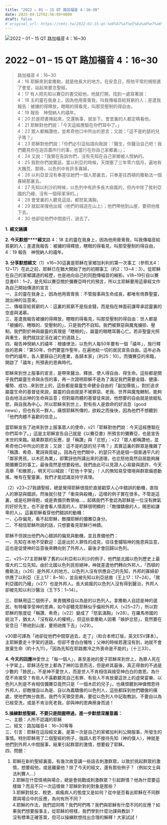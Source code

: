 ```yaml
---
title: "2022 – 01 – 15 QT 路加福音 4：16~30"
date: 2025-04-12T02:56:09+0800
draft: false
# original_url: https://cmtc.tw/2022-01-15-qt-%e8%b7%af%e5%8a%a0%e7%a6%8f%e9%9f%b3-4%ef%bc%9a1630
---
```


![2022 – 01 – 15 QT 路加福音 4：16~30](/images/qt.jpg   "2022 – 01 – 15 QT 路加福音 4：16~30")

# 2022 – 01 – 15 QT 路加福音 4：16~30

> 路加福音 4：16~30  
> 4：16 耶穌來到拿撒勒，就是他長大的地方。在安息日，照他平常的規矩進了會堂，站起來要念聖經。  
> 4：17 有人把先知以賽亞的書交給他，他就打開，找到一處寫著說：  
> 4：18 主的靈在我身上，因為他用膏膏我，叫我傳福音給貧窮的人；差遣我報告：被擄的得釋放，瞎眼的得看見，叫那受壓制的得自由，  
> 4：19 報告　神悅納人的禧年。  
> 4：20 於是把書捲起來，交還執事，就坐下。會堂裏的人都定睛看他。  
> 4：21 耶穌對他們說：「今天這經應驗在你們耳中了。」  
> 4：22 眾人都稱讚他，並希奇他口中所出的恩言；又說：「這不是約瑟的兒子嗎？」  
> 4：23 耶穌對他們說：「你們必引這俗語向我說：『醫生，你醫治自己吧！我們聽見你在迦百農所行的事，也當行在你自己家鄉裏』」；  
> 4：24 又說：「我實在告訴你們，沒有先知在自己家鄉被人悅納的。  
> 4：25 我對你們說實話，當以利亞的時候，天閉塞了三年零六個月，遍地有大饑荒，那時，以色列中有許多寡婦，  
> 4：26 以利亞並沒有奉差往她們一個人那裏去，只奉差往西頓的撒勒法一個寡婦那裏去。  
> 4：27 先知以利沙的時候，以色列中有許多長大痲瘋的，但內中除了敘利亞國的乃縵，沒有一個得潔淨的。」  
> 4：28 會堂裏的人聽見這話，都怒氣滿胸，  
> 4：29 就起來攆他出城（他們的城造在山上）；他們帶他到山崖，要把他推下去。  
> 4：30 他卻從他們中間直行，過去了。

**1.** **經文誦讀**

**2. 今天默想****經文**路 4：18 主的靈在我身上，因為他用膏膏我，叫我傳福音給貧窮的人；差遣我報告：被擄的得釋放，瞎眼的得看見，叫那受壓制的得自由，  
4：19 報告　神悅納人的禧年。

**3. 分享默想經文**（1）v16~30這裏是耶穌在家鄉加利利的第一次事工（參照太4：12~17）在此之前，耶穌已在猶大開始了他的初期事工（約2：13~4：3）。從耶穌在自己的家鄉講道的經歷，也是祂向自己的同胞傳福音的縮影。v18~19引自以賽亞書61：1~2，是先知以賽亞關於彌賽亞時代的預言，所以主耶穌要用這章經文作為自己開始傳道的宣言：  
一、主的靈在我身上，因為他用膏膏我：不管服事與生命成長，都唯有倚靠聖靈，說出神的旨意來。  
二、傳福音給貧窮的人：這裏的貧窮不是指金錢，而是指在神面前謙卑承認靈裏的空虛與渴慕。  
三、差遣我報告被擄的得釋放，瞎眼的得看見，叫那受壓制的得自由：世人都是「被擄的、瞎眼的、受壓制的」，只是我們不自知。我們被罪惡與魔鬼擄掠、壓制，我們對於神與屬靈的真理是「瞎眼的」，屬靈的眼瞎耳聾心亡。若非聖靈光照與重生，我們就註定活在滅亡的道路上。  
四、報告神悅納人的禧年：根據律法，以色列人每50年要有一個「禧年」，施行釋放的恩典：「第50年，你們要當作聖年，在遍地給一切的居民宣告自由。這年必為你們的禧年，各人要歸自己的產業，各歸本家」（利25：10）。而彌賽亞的來臨，開啟了「禧年」所預表的恩典時代。

耶穌來到世上服事的宣言，是帶來醫治、釋放、使人得自由、得生命。這些都是關乎我們屬靈生命與永恆的事，再一次證明耶穌不是為了滿足我們需要金錢、健康、權勢、成功…來到世上的，這些都是屬靈生命健全自由的「副加價值」。對於追求屬靈生命的基督徒來說，屬靈的自由就是不被罪惡、老我、世界與魔鬼轄制，能夠自由地活出神的生命與旨意；但對屬肉體的基督徒來說，他想要的自由就是放縱私慾，與自我為中心。所以耶穌來到世上，對有些人是救命的好消息（good news），但也有另一群人，痛恨耶穌所傳的，欲殺之而後快，因為他們不想聽到「他們肉體不喜歡的信息」。

當耶穌宣告了祂來到世上服事眾人的使命，v21「耶穌對他們說：今天這經應驗在你們耳中了。」這是主耶穌宣告自己就是《以賽亞書》所預言的彌賽亞，也是宣告末世的來臨。結果群眾的反應，是「稱讚」與「忿怒」：v22「眾人都稱讚他，並希奇他口中所出的恩言；又說：這不是約瑟的兒子嗎？」其實這裏的群眾是攙雜了「稱讚、希奇、驚訝與質疑」。因為在他們眼中，約瑟只不過是個一個普通平凡的「鄰家男孩，以木匠為業」，卻驚訝他所講出來的道理，也忿怒他竟然自居能夠展開彌賽亞的事工，最後竟然是想要殺他。我們由此可以見證人心易變與詭詐，今天高舉「和散那」，明天可以喊說：「釘他十字架」！人的無知易受環境與群眾煽惑動搖，唯有在聖靈裏，我們才能認識並持守真理。

（2）v23~27我讀聖經，總是覺得耶穌很擅於直接戳穿人心中錯誤的動機，直指人的罪惡與錯誤，然後就引發了「衝突與殺機」，這樣的例子實在很多。不管是這裏，或是吃餅得飽，或是責備宗教領袖…，起碼我們不會認為耶穌是一位沒有脾氣的好好先生，也不是會看人情面的人，耶穌很明顯的：「敵擋驕傲的人，賜恩給謙卑的人」。這裏耶穌看穿他們錯誤的動機：  
一、心存偏見，看不起耶穌，敵擋耶穌的彌賽亞身分。  
二、不相信耶穌所說的話，只想要看見耶穌行神蹟。

耶穌不但說出他們內心錯誤的偏見與動機，並且責備他們：  
一、先知在本地不受歡迎：這是出於人罪性的成見，往往會攔阻神的施恩與旨意，這也是促使神的旨意後來轉向到了外邦人，最後才會回歸以色列。

二、v25~27主耶穌舉了舊約以利亞和以利沙的例子，他們是北國以色列歷史上最偉大的二位先知。由於北國以色列民拒絕神，神就差遣他們轉向外邦人，「西頓的撒勒法」（v26）是外邦人的地方。以色列人沒有供應自己的先知，外邦的寡婦卻供應了以利亞（王上17：8~16），並且被先知以利亞拯救（王上17：17~24）。「敘利亞國的乃縵」（v27）也是外邦人。長大痲瘋的以色列人沒有得到醫治，外邦人卻被先知以利沙醫治（王下5：1~14）。

三、耶穌用這二個例子，來責備預自以為是的以色列人。拿撒勒人自認是神的選民，有特權享受神的恩典，如今卻聽見耶穌似乎偏袒外邦人（v25~27），所以對耶穌的態度從「稱讚、希奇」（v22）變成了「怒氣滿胸」（v28）。在羅馬帝國的統治下，猶太人「沒有殺人的權柄」，但這些拿撒勒人因著「嫉妒忿怒」，竟然要在安息日「帶祂到山崖，要把祂推下去」（v29）。

v30節可譯為「祂卻從他們中間穿過去，走了」（和合本修訂版，英文ESV譯本）。主耶穌要走十字架的道路，但卻不會白白犧牲；父神的時候若還沒有到，祂就不會放棄生命（約十九11），「因為先知在耶路撒冷之外喪命是不能的」（十三33）。

**4. 今天的回應**神愛世上「每一個人」，甚至差祂的愛子耶穌來到世上，為罪人死在十字架上。耶穌活在世上都為了神的旨意而活，但是終其最後，真正得救的不過是少數的「餘民」。不是神不愛世人，而是世人不肯相信與接受神白白的救恩。為什麼不肯接受？有些人不喜歡聽見自己有罪、有些人不肯放棄這世上的虛榮宴樂、以色列人則是不肯相信彌賽亞竟然只是「一個木匠的兒子」，也痛恨聽到神憐憫恩待外邦人，卻敵擋自以為是、自以為義驕傲的以色列人，這些都踩到他們驕傲的痛處，使他們無分救恩。我們今天領受恩典，要從以色列人中記取教訓，不要自以為已經受洗，或是不肯治死老我，卻與神的恩典擦身而過！

**5.操練默想聖經，不要只是囫圇帶過，進一步默想深層意義：**  
一、主題：人所不認識的耶穌  
二、經文：路加福音4：16~30等等  
三、引言：耶穌在這段經文裏，是第一次是自己的家鄉加利利公開服事，所發生的事情。特別耶穌用了二個聖經的例子，強調人若不接待先知（神的僕人），神就差他們到外邦人中間服事，結果引起群眾的激憤，想要殺了耶穌。  
四、問題：  
1. 耶穌在新約聖經裏面，有幾次故意講一些話去刺激群眾，以致於挑起群眾的激憤，想要殺他，或是離棄他？除了今天的經文，還有那些例子？（例如文士與法利賽人…）  
2.耶穌在什麼情境與場合，總是會挑戰或刺激群眾？引起群憤？他為什麼要這樣做？而且不只一次這樣做？耶穌針對的對象是那些？  
3.耶穌對妓女、稅吏、痲瘋病人的態度又是如何？從中是否看出耶穌在不同群眾與場合中的反應，為何有所不同？  
4.耶穌的作法，我們認同嗎？我們阿們嗎？我們與耶穌有什麼不同的反應？如果我們想要服事主，從耶穌的榜樣，我們學到什麼功課與教訓？  
沒有標準正確答案，但可以操練默想找出合理的解釋！大家試試！
